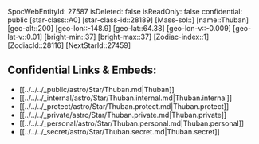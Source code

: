 ﻿---
location: [64.38,-148.9,200]
type: Station
tags:
- astro/Star

---
SpocWebEntityId: 27587
isDeleted: false
isReadOnly: false
confidential: public
[star-class::A0]
[star-class-id::28189]
[Mass-sol::]
[name::Thuban]
[geo-alt::200]
[geo-lon::-148.9]
[geo-lat::64.38]
[geo-lon-v::-0.009]
[geo-lat-v::0.01]
[bright-min::37]
[bright-max::37]
[Zodiac-index::1]
[ZodiacId::28116]
[NextStarId::27459]



## Confidential Links & Embeds: 
- [[../../../_public/astro/Star/Thuban.md|Thuban]] 
- [[../../../_internal/astro/Star/Thuban.internal.md|Thuban.internal]] 
- [[../../../_protect/astro/Star/Thuban.protect.md|Thuban.protect]] 
- [[../../../_private/astro/Star/Thuban.private.md|Thuban.private]] 
- [[../../../_personal/astro/Star/Thuban.personal.md|Thuban.personal]] 
- [[../../../_secret/astro/Star/Thuban.secret.md|Thuban.secret]] 
